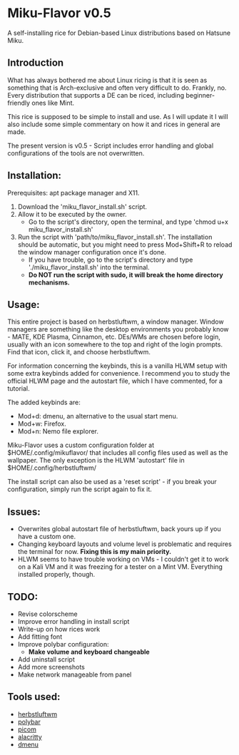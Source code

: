 # Miku-Flavor v0.5
A self-installing rice for Debian-based Linux distributions based on Hatsune Miku.

## Introduction
What has always bothered me about Linux ricing is that it is seen as something that is Arch-exclusive and often very difficult to do. Frankly, no. Every distribution that supports a DE can be riced, including beginner-friendly ones like Mint.

This rice is supposed to be simple to install and use. As I will update it I will also include some simple commentary on how it and rices in general are made.

The present version is v0.5 - Script includes error handling and global configurations of the tools are not overwritten.

## Installation:
  Prerequisites: apt package manager and X11.

  1. Download the 'miku_flavor_install.sh' script.
  2. Allow it to be executed by the owner.
     - Go to the script's directory, open the terminal, and type 'chmod u+x miku_flavor_install.sh'
  3. Run the script with 'path/to/miku_flavor_install.sh'. The installation should be automatic, but you might need to press Mod+Shift+R to reload the window manager configuration once it's done.
     - If you have trouble, go to the script's directory and type './miku_flavor_install.sh' into the terminal.
     - **Do NOT run the script with sudo, it will break the home directory mechanisms.**

## Usage:
This entire project is based on herbstluftwm, a window manager. Window managers are something like the desktop environments you probably know - MATE, KDE Plasma, Cinnamon, etc. DEs/WMs are chosen before login, usually with an icon somewhere to the top and right of the login prompts. Find that icon, click it, and choose herbstluftwm.

For information concerning the keybinds, this is a vanilla HLWM setup with some extra keybinds added for convenience. I recommend you to study the official HLWM page and the autostart file, which I have commented, for a tutorial.

The added keybinds are:
  - Mod+d: dmenu, an alternative to the usual start menu.
  - Mod+w: Firefox.
  - Mod+n: Nemo file explorer.

Miku-Flavor uses a custom configuration folder at $HOME/.config/mikuflavor/ that includes all config files used as well as the wallpaper. The only exception is the HLWM 'autostart' file in $HOME/.config/herbstluftwm/

The install script can also be used as a 'reset script' - if you break your configuration, simply run the script again to fix it.

## Issues:
  - Overwrites global autostart file of herbstluftwm, back yours up if you have a custom one.
  - Changing keyboard layouts and volume level is problematic and requires the terminal for now. **Fixing this is my main priority.**
  - HLWM seems to have trouble working on VMs - I couldn't get it to work on a Kali VM and it was freezing for a tester on a Mint VM. Everything installed properly, though.

## TODO:
  - Revise colorscheme
  - Improve error handling in install script
  - Write-up on how rices work
  - Add fitting font
  - Improve polybar configuration:
    - **Make volume and keyboard changeable**
  - Add uninstall script
  - Add more screenshots
  - Make network manageable from panel

## Tools used:
  - [herbstluftwm](https://github.com/herbstluftwm/herbstluftwm)
  - [polybar](https://github.com/polybar/polybar)
  - [picom](https://github.com/yshui/picom)
  - [alacritty](https://github.com/alacritty/alacritty)
  - [dmenu](https://github.com/aario/dmenu)
